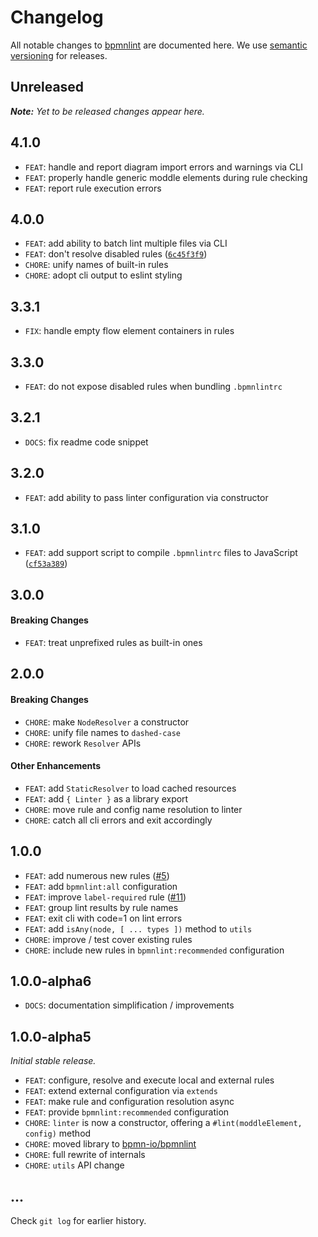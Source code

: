 # Changelog

All notable changes to [bpmnlint](https://github.com/bpmn-io/bpmnlint) are documented here. We use [semantic versioning](http://semver.org/) for releases.

## Unreleased

___Note:__ Yet to be released changes appear here._

## 4.1.0

* `FEAT`: handle and report diagram import errors and warnings via CLI
* `FEAT`: properly handle generic moddle elements during rule checking
* `FEAT`: report rule execution errors

## 4.0.0

* `FEAT`: add ability to batch lint multiple files via CLI
* `FEAT`: don't resolve disabled rules ([`6c45f3f9`](https://github.com/bpmn-io/bpmnlint/commit/6c45f3f952a412dda05deb5c57861a1c76af23bb))
* `CHORE`: unify names of built-in rules
* `CHORE`: adopt cli output to eslint styling

## 3.3.1

* `FIX`: handle empty flow element containers in rules

## 3.3.0

* `FEAT`: do not expose disabled rules when bundling `.bpmnlintrc`

## 3.2.1

* `DOCS`: fix readme code snippet

## 3.2.0

* `FEAT`: add ability to pass linter configuration via constructor

## 3.1.0

* `FEAT`: add support script to compile `.bpmnlintrc` files to JavaScript ([`cf53a389`](https://github.com/bpmn-io/bpmnlint/commit/cf53a3894b6bd821e18ddfc7bdaa8da857356a37))

## 3.0.0

#### Breaking Changes

* `FEAT`: treat unprefixed rules as built-in ones

## 2.0.0

#### Breaking Changes

* `CHORE`: make `NodeResolver` a constructor
* `CHORE`: unify file names to `dashed-case`
* `CHORE`: rework `Resolver` APIs

#### Other Enhancements

* `FEAT`: add `StaticResolver` to load cached resources
* `FEAT`: add `{ Linter }` as a library export
* `CHORE`: move rule and config name resolution to linter
* `CHORE`: catch all cli errors and exit accordingly

## 1.0.0

* `FEAT`: add numerous new rules ([#5](https://github.com/bpmn-io/bpmnlint/issues/5))
* `FEAT`: add `bpmnlint:all` configuration
* `FEAT`: improve `label-required` rule ([#11](https://github.com/bpmn-io/bpmnlint/issues/11))
* `FEAT`: group lint results by rule names
* `FEAT`: exit cli with code=1 on lint errors
* `FEAT`: add `isAny(node, [ ... types ])` method to `utils`
* `CHORE`: improve / test cover existing rules
* `CHORE`: include new rules in `bpmnlint:recommended` configuration

## 1.0.0-alpha6

* `DOCS`: documentation simplification / improvements

## 1.0.0-alpha5

_Initial stable release._

* `FEAT`: configure, resolve and execute local and external rules
* `FEAT`: extend external configuration via `extends`
* `FEAT`: make rule and configuration resolution async
* `FEAT`: provide `bpmnlint:recommended` configuration
* `CHORE`: `linter` is now a constructor, offering a `#lint(moddleElement, config)` method
* `CHORE`: moved library to [bpmn-io/bpmnlint](https://github.com/bpmn-io/bpmnlint)
* `CHORE`: full rewrite of internals
* `CHORE`: `utils` API change

## ...

Check `git log` for earlier history.

